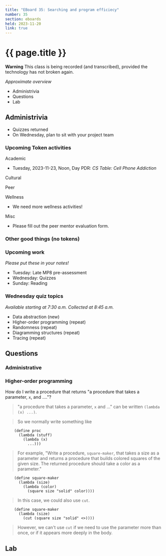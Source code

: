 ```yaml
---
title: "EBoard 35: Searching and program efficiecy"
number: 35
section: eboards
held: 2023-11-20
link: true
---
```

# {{ page.title }}

**Warning** This class is being recorded (and transcribed), provided the technology has not broken again.

_Approximate overview_

* Administrivia
* Questions
* Lab

Administrivia
-------------

* Quizzes returned
* On Wednesday, plan to sit with your project team

### Upcoming Token activities

Academic

* Tuesday, 2023-11-23, Noon, Day PDR: _CS Table: Cell Phone Addiction_

Cultural

Peer

Wellness

* We need more wellness activities!

Misc

* Please fill out the peer mentor evaluation form.

### Other good things (no tokens)

### Upcoming work

_Please put these in your notes!_

* Tuesday: Late MP8 pre-assessment
* Wednesday: Quizzes
* Sunday: Reading

### Wednesday quiz topics

_Available starting at 7:30 a.m.  Collected at 8:45 a.m._

* Data abstraction (new)
* Higher-order programming (repeat)
* Randomness (repeat)
* Diagramming structures (repeat)
* Tracing (repeat)

Questions
---------

### Administrative

### Higher-order programming

How do I write a procedure that returns "a procedure that takes a
parameter, `x`, and ...."?

> "a procedure that takes a parameter, `x` and ..." can be written
  `(lambda (x) ...)`.

> So we normally write something like 

        (define proc
          (lambda (stuff)
            (lambda (x)
              ...)))

> For example, "Write a procedure, `square-maker`, that takes a size as 
  a parameter and returns a procedure that builds colored squares
  of the given size.  The returned procedure should take a color
  as a parameter."

        (define square-maker
          (lambda (size)
            (lambda (color)
              (square size "solid" color))))

> In this case, we could also use `cut`.

        (define square-maker 
          (lambda (size)
            (cut (square size "solid" <>))))

> However, we can't use `cut` if we need to use the parameter more
  than once, or if it appears more deeply in the body.

Lab
---
